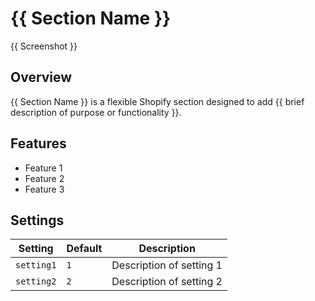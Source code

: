 # {{ Section Name }}

{{ Screenshot }}

## Overview
{{ Section Name }} is a flexible Shopify section designed to add {{ brief description of purpose or functionality }}.

## Features
- Feature 1
- Feature 2
- Feature 3

## Settings
| Setting    | Default | Description              |
|------------|---------|--------------------------|
| `setting1` | `1`     | Description of setting 1 |
| `setting2` | `2`     | Description of setting 2 |
